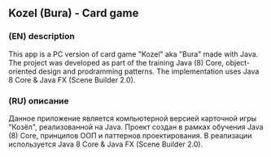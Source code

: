 ## Kozel (Bura) - Card game
### (EN) description
This app is a PC version of card game "Kozel" aka "Bura" made with Java. The project was developed as part of the training Java (8) Core, object-oriented design and prodramming patterns. The implementation uses Java 8 Core & Java FX (Scene Builder 2.0).
### (RU) описание
Данное приложение является компьютерной версией карточной игры "Козёл", реализованной на Java. Проект создан в рамках обучения Java (8) Core, принципов ООП и паттернов проектирования. В реализации используется Java 8 Core & Java FX (Scene Builder 2.0).
